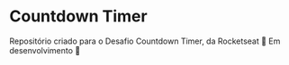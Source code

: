 # Countdown Timer
Repositório criado para o Desafio Countdown Timer, da Rocketseat
🚧 Em desenvolvimento 🚧
